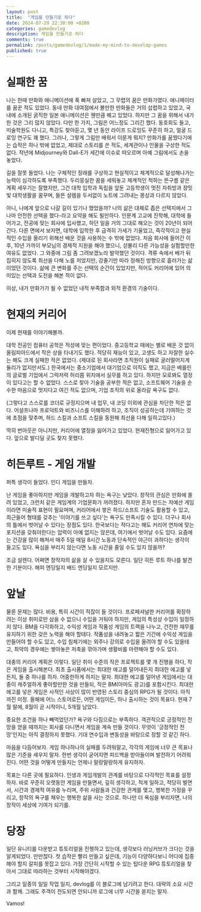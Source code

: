 ```yaml
---
layout: post
title:  "게임을 만들기로 하다"
date: 2024-07-29 22:30:00 +0200
categories: gamedevlog
description: 게임을 만들기로 하다
comments: true
permalink: /posts/gamedevlog/1/made-my-mind-to-develop-games
published: true
---
```


# 실패한 꿈

나는 한때 만화와 애니메이션에 푹 빠져 살았고, 그 무렵의 꿈은 만화가였다. 애니메이터를 꿈꾼 적도 있었다. 동네 만화 대여점에서 볼만한 만화들은 거의 섭렵하고 있었고, 국내에 소개된 굵직한 일본 애니메이션은 웬만큼 꿰고 있었다. 하지만 그 꿈을 위해서 내가 한 것은 그리 많지 않았다. 다만 한 가지, 그림은 어느정도 그리긴 했다. 동호회도 들고, 미술학원도 다니고, 특강도 찾아듣고, 몇 년 동안 라이프 드로잉도 꾸준히 하고, 얼굴 드로잉 연구도 꽤 했다. 그러나, 그렇게 그림만 배워서 이룬게 뭐지? 만화가를 꿈꿨다기에는 습작은 하나 밖에 없었고, 제대로 스토리를 쓴 적도, 세계관이나 인물을 구상한 적도 없다. 작년에 Midjourney와 Dall-E가 세간에 이슈로 떠오르며 아예 그림에서도 손을 놓았다.

길을 잘못 들었다. 나는 구체적인 장래를 구상하고 현실적이고 체계적으로 달성해나가는 능력이 심각하도록 부족했다. 두리뭉실한 꿈을 세워놓고 체계적인 척하는 뜬구름 같은 계획 세우기는 잘했지만, 그건 대학 입학과 독립을 앞둔 고등학생이 멋진 자취방과 장밋빛 대학생활을 꿈꾸며, 들뜬 설렘을 두서없이 노트에 그려내는 몽상과 다르지 않았다.

아니, 나에게 앞으로 나갈 길이 있기나 했었을까? 나의 삶은 대체로 좁은 선택지에서 그나마 안전한 선택을 했다-라고 요약을 해도 될만하다. 인문계 고교에 진학해, 대학에 들어가고, 전공에 맞는 회사에 입사했고, 하던 일을 거의 그대로 해오는 것이 20년이 되어간다. 다른 면에서 보자면, 대학에 입학한 후 급격히 가세가 기울었고, 즉각적이고 현실적인 수입을 올리기 위해선 배운 것을 사용하는 수 밖에 없었다. 처음 회사에 들어간 이후, 10년 가까이 부모님의 경제적 지원을 해야 했으니, 섣불리 다른 가능성을 실험할만한 여유도 없었다. 그 와중에 그림 좀 그려보겠노라 발악했던 것이다. 격류 속에서 배가 뒤집히지 않도록 최선을 다해 노를 저었지만, 강줄기만 따라 정해진 방향으로 흘러가는 삶이었던 것이다. 삶에 큰 변화를 주는 선택의 순간이 있었지만, 적어도 커리어에 있어 의미있는 선택과 도전을 해본 적이 없다.

이상, 내가 만화가가 될 수 없었던 내적 부족함과 외적 환경의 기술이다.

# 현재의 커리어

이제 현재를 이야기해볼까.

대학 전공인 컴퓨터 공학은 적성에 맞는 편이었다. 중고등학교 때에는 별로 배운 것 없이 올림피아드에서 작은 상을 타내기도 했다. 적당히 재능이 있고, 고생도 하고 자잘한 실수는 해도 크게 실패한 적은 없었다. (제대로 된 회사라면 조직원이 실패로 굴러떨어지게 둘리가 없지만서도.) 한국에서는 중소기업에서 대기업으로 이직도 했고, 지금은 베를린의 글로벌 기업에서 그럭저럭 허리쯤 위치에서 실무를 하고 있다. 하지만 모로봐도 열정이 있다고는 할 수 없었다. 스스로 찾아 기술을 공부한 적은 없고, 소프트웨어 기술을 순수한 마음으로 멋지다고 여긴 적도 없으며, 기업 조직의 위로 올라갈 욕구도 없다.

(그렇다고 스스로를 코더로 규정지으며 내 업무, 내 코딩 이외에 관심을 차단한 적은 없다. 어설프나마 프로덕트와 비즈니스를 이해하려 하고, 조직이 성공하는데 기여하는 것에 초점을 맞추며, 하드 스킬과 소프트 스킬을 동원해 최선을 다해 일하고있다.)

딱히 번아웃은 아니지만, 커리어에 열정을 잃어가고 있었다. 현재진형으로 잃어가고 있다. 앞으로 발디딜 곳도 찾지 못했다.

# 히든루트 - 게임 개발

퍼특 생각이 들었다. 인디 게임을 만들자.

난 게임을 좋아하지만 게임을 개발하고자 하는 욕구는 낮았다. 창작의 관심은 만화에 쏠려 있었고, 크런치 같은 게임계의 기업문화가 꺼려졌다. 하지만 혼자 만드는 저예산 게임이라면 미술적 표현이 필요며며, 커리어에서 쌓은 하드/소프트 기술도 활용할 수 있고, 최근들어 형태를 갖추는 '이야기를 쓰고 싶다'는 욕구도 만족시킬 수 있다. 더구나 회사의 틀에서 벗어날 수 있다는 장점도 있다. 한국보다는 적다고는 해도 커리어 연차에 맞는 포지션을 갖춰야한다는 압력이 아예 없지는 않은데, 여기에서 벗어날 수도 있다. 요즘에는 건강을 많이 해쳐서 매주 5일 매일 8시간 노동과 단속적인 야근이 과하다는 생각이 들고도 있다. 욕심을 부리지 않는다면 노동 시간을 줄일 수도 있지 않을까?

조금 설렌다. 어쩌면 창작자의 삶을 살 수 있을지도 모른다. 일단 히든 루트 하나를 발견한 기분이다. 해피 엔딩일지 배드 엔딩일지 모르지만.

# 앞날

물론 문제는 많다. 비용, 특히 시간이 적잖이 들 것이다. 프로페셔널한 커리어를 확장하려는 이상 취미로만 삼을 수 없으니 수입을 거둬야 하지만, 게임의 특성상 수입이 일정하지 않다. BM을 다각화하고, 수익성 게임과 작품성 게임의 트랙을 나누고, 건전한 재무를 유지하기 위한 갖은 노력을 해야 할테다. 작품성을 내려놓고 짧은 기간에 수익성 게임을 만들어야 할 수도 있고, 수입 침체기에는 외주나 강의로 수입을 올려야 할 수도 있을테고, 최악의 경우에는 쌓아놓은 저축을 깎아가며 생활비를 마련해야 할 수도 있다.

대충의 커리어 계획은 이렇다. 일단 취미 수준의 작은 프로젝트를 몇 개 진행을 하다, 작은 게임을 출시해본다. 최초 출시품에서는 최대한 에고를 덜어내든지 최대한 에고를 넣든지, 둘 중 하나를 하자. 어중한하게 하지는 말자. 최대한 에고를 덜어낸 게임에서는 대중이 캐주얼하게 좋아할만한 것을 만들되, 작은 BM(아마도 광고)를 포함시킨다. 최대한 에고를 넣은 게임은 사적인 사상이 많이 반영된 스토리 중심의 RPG가 될 것이다. 아직까진 미정. 올해에 어느 스토어로든, 어떤 게임이든, 하나 출시하는 것이 목표다. 현재 7월 말에, 8월이 곧 시작이니, 5개월 남았다.

중요한 조건을 하나 빼먹었던가? 욕구와 다짐으로는 부족하다. 객관적으로 긍정적인 전망을 얻을 때까지는 회사를 다니면서 게임을 계속 만들 것이다. 무엇이 '긍정적인 전망'인지는 아직 결정하지 못했다. 기대 연수입과 변동성을 바탕으로 정할 것 같긴 하다.

마음을 다듬어보자. 게임 하나하나의 실패를 두려워말고, 각각의 게임에 너무 큰 목표나 많은 기준을 세우지 말자. 한번 생각이 굳어지면 피드백을 받아들이며 발전하기 어려워진다. 어떤 것을 어떻게 만들지는 언제나 말랑말랑하게 유지하자.

목표는 다른 곳에 필요하다. 인생과 게임개발의 관계를 바탕으로 다각적인 목표를 설정하자. 바로 꾸준히 오랫동안 게임을 만들면서, 깊히 생각하고, 적게 일하고, 적당히 벌면서, 시간과 경제적 여유를 누리며, 주위 사람들과 건강한 관계를 맺고, 행복한 가정을 꾸리고, 창작의 욕구를 채우는 행복한 삶을 사는 것으로. 하나만 더 욕심을 부리자면, 나의 창작이 세상에 기여가 되기를.

# 당장

일단 유니티를 다운받고 튜토리얼을 진행하고 있는데, 생각보다 러닝커브가 크다는 것을 알게되었다. 만만찮다. 첫 습작은 빨리 만들고 싶은데, 기능이 다양하다보니 어디에 집중해야 할지 갈피를 못잡고 있다. 가장 간단히 시작할 수 있는 탑다운 RPG 튜토리얼을 찾아서 그대로 따라하는 것부터 시작해야겠다.

그리고 일종의 일일 작업 일지, devlog를 이 블로그에 남기려고 한다. 대략의 소요 시간과 함께. 그래도 주객이 전도되면 안되니까 로그에 너무 시간을 쏟지는 말자.

Vamos!
